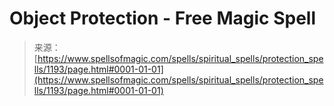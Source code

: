 <!--yml

category: 未分类

date: 2024-06-12 18:34:05

-->

# Object Protection - Free Magic Spell

> 来源：[https://www.spellsofmagic.com/spells/spiritual_spells/protection_spells/1193/page.html#0001-01-01](https://www.spellsofmagic.com/spells/spiritual_spells/protection_spells/1193/page.html#0001-01-01)
